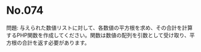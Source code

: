 # No.074

問題: 与えられた数値リストに対して、各数値の平方根を求め、その合計を計算するPHP関数を作成してください。関数は数値の配列を引数として受け取り、平方根の合計を返す必要があります。
